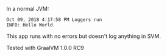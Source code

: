 In a normal JVM:

```
Oct 09, 2018 4:17:58 PM Loggers run
INFO: Hello World
```

This app runs with no errors but doesn't log anything in SVM.

Tested with GraalVM 1.0.0 RC9